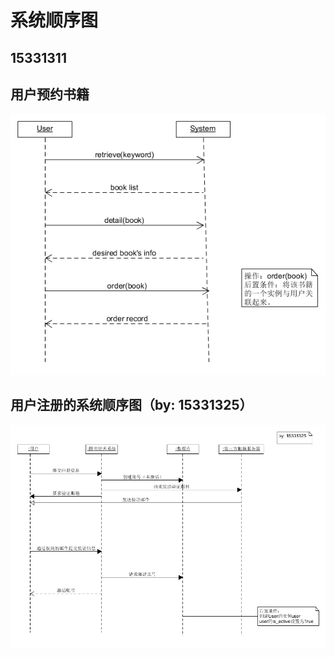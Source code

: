 # 系统顺序图
## 15331311
## 用户预约书籍
![](./asset/15331311_sys_seq.PNG)

## 用户注册的系统顺序图（by: 15331325）
![用户注册](./asset/registry-sequence.png)
